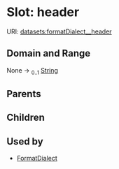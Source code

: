 
# Slot: header




URI: [datasets:formatDialect__header](https://w3id.org/linkml/manifesto/formatDialect__header)


## Domain and Range

None &#8594;  <sub>0..1</sub> [String](types/String.md)

## Parents


## Children


## Used by

 * [FormatDialect](FormatDialect.md)
